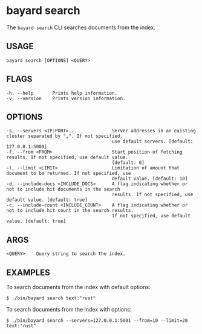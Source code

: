 # bayard search

The `bayard search` CLI searches documents from the index.

## USAGE

    bayard search [OPTIONS] <QUERY>

## FLAGS

    -h, --help       Prints help information.
    -v, --version    Prints version information.

## OPTIONS

    -s, --servers <IP:PORT>...             Server addresses in an existing cluster separated by ",". If not specified,
                                           use default servers. [default: 127.0.0.1:5000]
    -f, --from <FROM>                      Start position of fetching results. If not specified, use default value.
                                           [default: 0]
    -l, --limit <LIMIT>                    Limitation of amount that document to be returned. If not specified, use
                                           default value. [default: 10]
    -d, --include-docs <INCLUDE_DOCS>      A flag indicating whether or not to include hit documents in the search
                                           results. If not specified, use default value. [default: true]
    -c, --include-count <INCLUDE_COUNT>    A flag indicating whether or not to include hit count in the search results.
                                           If not specified, use default value. [default: true]

## ARGS
    <QUERY>    Query string to search the index.


## EXAMPLES

To search documents from the index with default options:

```text
$ ./bin/bayard search text:"rust"
```

To search documents from the index with options:

```text
$ ./bin/bayard search --servers=127.0.0.1:5001 --from=10 --limit=20 text:"rust"
```
